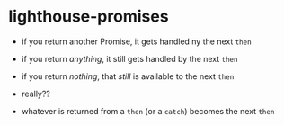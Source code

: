 # lighthouse-promises

- if you return another Promise, it gets handled ny the next `then`

- if you return *anything*, it still gets handled by the next `then`

- if you return *nothing*, that *still* is available to the next `then`

- really??

- whatever is returned from a `then` (or a `catch`) becomes the next `then`
